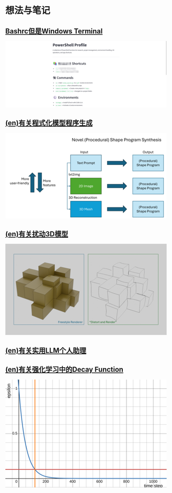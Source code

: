 # 想法与笔记

## [Bashrc但是Windows Terminal](notes_bashrc_in_powershell.md)

![powershell doc](assets/img/st_doc_show.png)

## [(en)有关程式化模型程序生成](proposal_proc_sp_gen.html)

![steps](figs/steps.png)

## [(en)有关扰动3D模型](thoughts_perturbing_mesh.html)

![distortion_renderer](figs/dr.png)

## [(en)有关实用LLM个人助理](plans_personal_assistant.html)

## [(en)有关强化学习中的Decay Function](notes_rl_e_decay.html)

![epsilon](figs/decay_function_1.svg)
